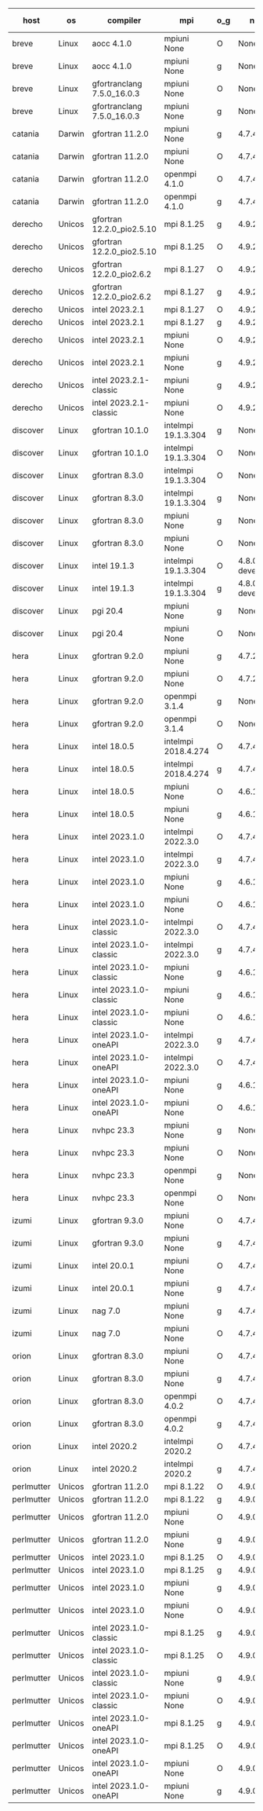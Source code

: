 

| host     | os       | compiler                              | mpi                      | o_g        | netcdf        | build       | u_pass          | u_fail          | s_pass            | s_fail            | e_pass             | e_fail             | nuopc_pass       | nuopc_fail       | artifacts link          |
|----------|----------|---------------------------------------|--------------------------|------------|---------------|-------------|-----------------|-----------------|-------------------|-------------------|--------------------|--------------------|------------------|------------------|-------------------------|
| breve | Linux | aocc 4.1.0 | mpiuni None  | O | None  | PASS | 12414 | 26 | 8 | 0 | 44 | 0 | None | None | <a href="https://github.com/esmf-org/esmf-test-artifacts/tree/5c97887be9162eb1abcc5cee6a2d2a9b494dd012/develop/aocc/4.1.0/O/mpiuni/None" target="_blank">5c97887</a> | 
| breve | Linux | aocc 4.1.0 | mpiuni None  | g | None  | PASS | 12414 | 26 | 8 | 0 | 44 | 0 | None | None | <a href="https://github.com/esmf-org/esmf-test-artifacts/tree/4c89ed0f3c18cb6671472d0df66d32784a283fbc/develop/aocc/4.1.0/g/mpiuni/None" target="_blank">4c89ed0</a> | 
| breve | Linux | gfortranclang 7.5.0_16.0.3 | mpiuni None  | O | None  | PASS | 12440 | 0 | 8 | 0 | 44 | 0 | None | None | <a href="https://github.com/esmf-org/esmf-test-artifacts/tree/97cc013aa920b26cb84f5103d758e194dbff300f/develop/gfortranclang/7.5.0_16.0.3/O/mpiuni/None" target="_blank">97cc013</a> | 
| breve | Linux | gfortranclang 7.5.0_16.0.3 | mpiuni None  | g | None  | PASS | None | None | None | None | None | None | None | None | <a href="https://github.com/esmf-org/esmf-test-artifacts/tree/a813f232fd8d573dd485630fffa6070f38c26467/develop/gfortranclang/7.5.0_16.0.3/g/mpiuni/None" target="_blank">a813f23</a> | 
| catania | Darwin | gfortran 11.2.0 | mpiuni None  | g | 4.7.4  | PASS | None | None | None | None | None | None | None | None | <a href="https://github.com/esmf-org/esmf-test-artifacts/tree/700c9a3385578cc68fc5bdcc76892481fe089299/develop/gfortran/11.2.0/g/mpiuni/None" target="_blank">700c9a3</a> | 
| catania | Darwin | gfortran 11.2.0 | mpiuni None  | O | 4.7.4  | PASS | 12440 | 0 | 8 | 0 | 44 | 0 | None | None | <a href="https://github.com/esmf-org/esmf-test-artifacts/tree/85fc38220e691b7589d589f8e5c5e84e272c07ee/develop/gfortran/11.2.0/O/mpiuni/None" target="_blank">85fc382</a> | 
| catania | Darwin | gfortran 11.2.0 | openmpi 4.1.0  | O | 4.7.4  | PASS | 14105 | 3 | 49 | 0 | 81 | 0 | 47 | 0 | <a href="https://github.com/esmf-org/esmf-test-artifacts/tree/1a34fd7c7673903a11ad262ab9cafda20eafe8fe/develop/gfortran/11.2.0/O/openmpi/4.1.0" target="_blank">1a34fd7</a> | 
| catania | Darwin | gfortran 11.2.0 | openmpi 4.1.0  | g | 4.7.4  | PASS | 14105 | 3 | 49 | 0 | 81 | 0 | 47 | 0 | <a href="https://github.com/esmf-org/esmf-test-artifacts/tree/30e7e31342f0812c33c41bd9783457ea443191c9/develop/gfortran/11.2.0/g/openmpi/4.1.0" target="_blank">30e7e31</a> | 
| derecho | Unicos | gfortran 12.2.0_pio2.5.10 | mpi 8.1.25  | g | 4.9.2  | PASS | 14108 | 0 | 49 | 0 | 81 | 0 | 47 | 0 | <a href="https://github.com/esmf-org/esmf-test-artifacts/tree/60cb2812cf6e29efc88f151b369cb2c6acb4e09b/develop/gfortran/12.2.0_pio2.5.10/g/mpi/8.1.25" target="_blank">60cb281</a> | 
| derecho | Unicos | gfortran 12.2.0_pio2.5.10 | mpi 8.1.25  | O | 4.9.2  | PASS | 14108 | 0 | 49 | 0 | 81 | 0 | 47 | 0 | <a href="https://github.com/esmf-org/esmf-test-artifacts/tree/42d3427a89e1e8d98f94a1dad537f9a79b1abae6/develop/gfortran/12.2.0_pio2.5.10/O/mpi/8.1.25" target="_blank">42d3427</a> | 
| derecho | Unicos | gfortran 12.2.0_pio2.6.2 | mpi 8.1.27  | O | 4.9.2  | PASS | 14108 | 0 | 49 | 0 | 81 | 0 | 47 | 0 | <a href="https://github.com/esmf-org/esmf-test-artifacts/tree/1f6d2bc6bc892a125db8a95ae6d38b34081c8d6a/develop/gfortran/12.2.0_pio2.6.2/O/mpi/8.1.27" target="_blank">1f6d2bc</a> | 
| derecho | Unicos | gfortran 12.2.0_pio2.6.2 | mpi 8.1.27  | g | 4.9.2  | PASS | 14108 | 0 | 49 | 0 | 81 | 0 | 47 | 0 | <a href="https://github.com/esmf-org/esmf-test-artifacts/tree/d656d46942659b4d988bc280b3e15f170851eaf4/develop/gfortran/12.2.0_pio2.6.2/g/mpi/8.1.27" target="_blank">d656d46</a> | 
| derecho | Unicos | intel 2023.2.1 | mpi 8.1.27  | O | 4.9.2  | PASS | 14108 | 0 | 49 | 0 | 81 | 0 | 47 | 0 | <a href="https://github.com/esmf-org/esmf-test-artifacts/tree/a128876cc49912ce326fcea36b0d11631ff5c6cc/develop/intel/2023.2.1/O/mpi/8.1.27" target="_blank">a128876</a> | 
| derecho | Unicos | intel 2023.2.1 | mpi 8.1.27  | g | 4.9.2  | PASS | 14108 | 0 | 49 | 0 | 81 | 0 | 47 | 0 | <a href="https://github.com/esmf-org/esmf-test-artifacts/tree/78259f8bb4f10d513c7d52702acaf2be9879ec6f/develop/intel/2023.2.1/g/mpi/8.1.27" target="_blank">78259f8</a> | 
| derecho | Unicos | intel 2023.2.1 | mpiuni None  | O | 4.9.2  | PASS | 12440 | 0 | 8 | 0 | 44 | 0 | None | None | <a href="https://github.com/esmf-org/esmf-test-artifacts/tree/f400997a3ca28cdbe7fb4324b4c4ddba7cda8382/develop/intel/2023.2.1/O/mpiuni/None" target="_blank">f400997</a> | 
| derecho | Unicos | intel 2023.2.1 | mpiuni None  | g | 4.9.2  | PASS | 12440 | 0 | 8 | 0 | 44 | 0 | None | None | <a href="https://github.com/esmf-org/esmf-test-artifacts/tree/6342a81ee8d055c103c5d463b27986c0ff8e3611/develop/intel/2023.2.1/g/mpiuni/None" target="_blank">6342a81</a> | 
| derecho | Unicos | intel 2023.2.1-classic | mpiuni None  | g | 4.9.2  | PASS | None | None | None | None | None | None | None | None | <a href="https://github.com/esmf-org/esmf-test-artifacts/tree/c4ec2502c1fef1e4a607be6f172caf998629cf11/develop/intel/2023.2.1-classic/g/mpiuni/None" target="_blank">c4ec250</a> | 
| derecho | Unicos | intel 2023.2.1-classic | mpiuni None  | O | 4.9.2  | PASS | None | None | None | None | None | None | None | None | <a href="https://github.com/esmf-org/esmf-test-artifacts/tree/9527ec25898dba59c04aba9325023e21579e65a7/develop/intel/2023.2.1-classic/O/mpiuni/None" target="_blank">9527ec2</a> | 
| discover | Linux | gfortran 10.1.0 | intelmpi 19.1.3.304  | g | None  | PASS | 14093 | 15 | 49 | 0 | 81 | 0 | 47 | 0 | <a href="https://github.com/esmf-org/esmf-test-artifacts/tree/f0c2fa314714f3e4c783e582f52f89679aa52f5f/develop/gfortran/10.1.0/g/intelmpi/19.1.3.304" target="_blank">f0c2fa3</a> | 
| discover | Linux | gfortran 10.1.0 | intelmpi 19.1.3.304  | O | None  | PASS | 14093 | 15 | 49 | 0 | 81 | 0 | 47 | 0 | <a href="https://github.com/esmf-org/esmf-test-artifacts/tree/2451089d88c686f6092ae50269ac7ff696ec43a6/develop/gfortran/10.1.0/O/intelmpi/19.1.3.304" target="_blank">2451089</a> | 
| discover | Linux | gfortran 8.3.0 | intelmpi 19.1.3.304  | O | None  | PASS | 14093 | 15 | 49 | 0 | 81 | 0 | 47 | 0 | <a href="https://github.com/esmf-org/esmf-test-artifacts/tree/b7ee5249703841fda1479ceb53a6ca5e3440ed5e/develop/gfortran/8.3.0/O/intelmpi/19.1.3.304" target="_blank">b7ee524</a> | 
| discover | Linux | gfortran 8.3.0 | intelmpi 19.1.3.304  | g | None  | PASS | 14093 | 15 | 49 | 0 | 81 | 0 | 47 | 0 | <a href="https://github.com/esmf-org/esmf-test-artifacts/tree/8099b5355a419fe4faa7bb2b0e46ac148ee1e078/develop/gfortran/8.3.0/g/intelmpi/19.1.3.304" target="_blank">8099b53</a> | 
| discover | Linux | gfortran 8.3.0 | mpiuni None  | g | None  | PASS | 12440 | 0 | 8 | 0 | 44 | 0 | None | None | <a href="https://github.com/esmf-org/esmf-test-artifacts/tree/fd0dc926add857b4c08eb0d90ec102b9c2c32e07/develop/gfortran/8.3.0/g/mpiuni/None" target="_blank">fd0dc92</a> | 
| discover | Linux | gfortran 8.3.0 | mpiuni None  | O | None  | PASS | 12440 | 0 | 8 | 0 | 44 | 0 | None | None | <a href="https://github.com/esmf-org/esmf-test-artifacts/tree/41f27ed5954de1381c5385198a5f379df111c95d/develop/gfortran/8.3.0/O/mpiuni/None" target="_blank">41f27ed</a> | 
| discover | Linux | intel 19.1.3 | intelmpi 19.1.3.304  | O | 4.8.0-development  | PASS | 14108 | 0 | 49 | 0 | 81 | 0 | 47 | 0 | <a href="https://github.com/esmf-org/esmf-test-artifacts/tree/0a5a9f8fb2c8c7b2b892fe7c524d6a302fbfaa18/develop/intel/19.1.3/O/intelmpi/19.1.3.304" target="_blank">0a5a9f8</a> | 
| discover | Linux | intel 19.1.3 | intelmpi 19.1.3.304  | g | 4.8.0-development  | PASS | 14108 | 0 | 49 | 0 | 81 | 0 | 47 | 0 | <a href="https://github.com/esmf-org/esmf-test-artifacts/tree/b9b5af74cd1bac39cdc6cec7316fd347ed9a0048/develop/intel/19.1.3/g/intelmpi/19.1.3.304" target="_blank">b9b5af7</a> | 
| discover | Linux | pgi 20.4 | mpiuni None  | g | None  | PASS | 12440 | 0 | 8 | 0 | 44 | 0 | None | None | <a href="https://github.com/esmf-org/esmf-test-artifacts/tree/c429a6995bc3a60812f648e5a607e361751f30bc/develop/pgi/20.4/g/mpiuni/None" target="_blank">c429a69</a> | 
| discover | Linux | pgi 20.4 | mpiuni None  | O | None  | PASS | 12440 | 0 | 8 | 0 | 44 | 0 | None | None | <a href="https://github.com/esmf-org/esmf-test-artifacts/tree/5bd30405d07fcb97bd03f89f2559e89d1fbeb287/develop/pgi/20.4/O/mpiuni/None" target="_blank">5bd3040</a> | 
| hera | Linux | gfortran 9.2.0 | mpiuni None  | g | 4.7.2  | PASS | 12440 | 0 | 8 | 0 | 44 | 0 | None | None | <a href="https://github.com/esmf-org/esmf-test-artifacts/tree/accc0001524e545662cf8c96798494da9288f11f/develop/gfortran/9.2.0/g/mpiuni/None" target="_blank">accc000</a> | 
| hera | Linux | gfortran 9.2.0 | mpiuni None  | O | 4.7.2  | PASS | 12440 | 0 | 8 | 0 | 44 | 0 | None | None | <a href="https://github.com/esmf-org/esmf-test-artifacts/tree/15ca5f24e1d4ef794648d1aa7291242dbb2b702a/develop/gfortran/9.2.0/O/mpiuni/None" target="_blank">15ca5f2</a> | 
| hera | Linux | gfortran 9.2.0 | openmpi 3.1.4  | g | None  | PASS | None | None | None | None | None | None | None | None | <a href="https://github.com/esmf-org/esmf-test-artifacts/tree/3419756216149e24f2f2db5450cdc38aed3bb04a/develop/gfortran/9.2.0/g/openmpi/3.1.4" target="_blank">3419756</a> | 
| hera | Linux | gfortran 9.2.0 | openmpi 3.1.4  | O | None  | PASS | None | None | None | None | None | None | None | None | <a href="https://github.com/esmf-org/esmf-test-artifacts/tree/043728c1b22accaf12c3363f4ecd3e10c31c2747/develop/gfortran/9.2.0/O/openmpi/3.1.4" target="_blank">043728c</a> | 
| hera | Linux | intel 18.0.5 | intelmpi 2018.4.274  | O | 4.7.4  | PASS | None | None | None | None | None | None | None | None | <a href="https://github.com/esmf-org/esmf-test-artifacts/tree/8e717f6086cbbcb2a42d0282293a11582265300a/develop/intel/18.0.5/O/intelmpi/2018.4.274" target="_blank">8e717f6</a> | 
| hera | Linux | intel 18.0.5 | intelmpi 2018.4.274  | g | 4.7.4  | PASS | 14108 | 0 | 49 | 0 | 81 | 0 | 47 | 0 | <a href="https://github.com/esmf-org/esmf-test-artifacts/tree/74e52978a2fa9e6160bcebd364688782861e548e/develop/intel/18.0.5/g/intelmpi/2018.4.274" target="_blank">74e5297</a> | 
| hera | Linux | intel 18.0.5 | mpiuni None  | O | 4.6.1  | PASS | None | None | None | None | None | None | None | None | <a href="https://github.com/esmf-org/esmf-test-artifacts/tree/5c0af879bed69514ddbd5f15f47c70bf0ac9c670/develop/intel/18.0.5/O/mpiuni/None" target="_blank">5c0af87</a> | 
| hera | Linux | intel 18.0.5 | mpiuni None  | g | 4.6.1  | PASS | 12440 | 0 | 8 | 0 | 44 | 0 | None | None | <a href="https://github.com/esmf-org/esmf-test-artifacts/tree/a23d51cad5d6b3c34ed75ab54ff5505659a8a24e/develop/intel/18.0.5/g/mpiuni/None" target="_blank">a23d51c</a> | 
| hera | Linux | intel 2023.1.0 | intelmpi 2022.3.0  | O | 4.7.4  | PASS | None | None | None | None | None | None | None | None | <a href="https://github.com/esmf-org/esmf-test-artifacts/tree/cd146ce8f6fb269c6086b217957fe893e0c35db9/develop/intel/2023.1.0/O/intelmpi/2022.3.0" target="_blank">cd146ce</a> | 
| hera | Linux | intel 2023.1.0 | intelmpi 2022.3.0  | g | 4.7.4  | PASS | 14108 | 0 | 49 | 0 | 81 | 0 | 47 | 0 | <a href="https://github.com/esmf-org/esmf-test-artifacts/tree/47e9577256e6134e4b2c200f9096de72fc461d2e/develop/intel/2023.1.0/g/intelmpi/2022.3.0" target="_blank">47e9577</a> | 
| hera | Linux | intel 2023.1.0 | mpiuni None  | g | 4.6.1  | PASS | None | None | None | None | None | None | None | None | <a href="https://github.com/esmf-org/esmf-test-artifacts/tree/324b6d3b34e431845c00d550ad9aa683852841a2/develop/intel/2023.1.0/g/mpiuni/None" target="_blank">324b6d3</a> | 
| hera | Linux | intel 2023.1.0 | mpiuni None  | O | 4.6.1  | PASS | None | None | None | None | None | None | None | None | <a href="https://github.com/esmf-org/esmf-test-artifacts/tree/0f6dc096b590e9cfd9d3fc9f3f028bf78824235c/develop/intel/2023.1.0/O/mpiuni/None" target="_blank">0f6dc09</a> | 
| hera | Linux | intel 2023.1.0-classic | intelmpi 2022.3.0  | O | 4.7.4  | PASS | 14108 | 0 | 49 | 0 | 81 | 0 | 47 | 0 | <a href="https://github.com/esmf-org/esmf-test-artifacts/tree/9e1e93f68678af8a606b2e329099811871a1a2a8/develop/intel/2023.1.0-classic/O/intelmpi/2022.3.0" target="_blank">9e1e93f</a> | 
| hera | Linux | intel 2023.1.0-classic | intelmpi 2022.3.0  | g | 4.7.4  | PASS | None | None | None | None | None | None | None | None | <a href="https://github.com/esmf-org/esmf-test-artifacts/tree/a711f58e9dd311ccdb5ac052202579119130cbab/develop/intel/2023.1.0-classic/g/intelmpi/2022.3.0" target="_blank">a711f58</a> | 
| hera | Linux | intel 2023.1.0-classic | mpiuni None  | g | 4.6.1  | PASS | None | None | None | None | None | None | None | None | <a href="https://github.com/esmf-org/esmf-test-artifacts/tree/4b67434904fae3cb51d7f6ee31b22def4e0ab688/develop/intel/2023.1.0-classic/g/mpiuni/None" target="_blank">4b67434</a> | 
| hera | Linux | intel 2023.1.0-classic | mpiuni None  | g | 4.6.1  | PASS | 12440 | 0 | 8 | 0 | 44 | 0 | None | None | <a href="https://github.com/esmf-org/esmf-test-artifacts/tree/4b67434904fae3cb51d7f6ee31b22def4e0ab688/patch_8.6.1/intel/2023.1.0-classic/g/mpiuni/None" target="_blank">4b67434</a> | 
| hera | Linux | intel 2023.1.0-classic | mpiuni None  | O | 4.6.1  | PASS | None | None | None | None | None | None | None | None | <a href="https://github.com/esmf-org/esmf-test-artifacts/tree/8d84a0f507b4f278bfc302297c4031faeb051f9a/develop/intel/2023.1.0-classic/O/mpiuni/None" target="_blank">8d84a0f</a> | 
| hera | Linux | intel 2023.1.0-oneAPI | intelmpi 2022.3.0  | g | 4.7.4  | PASS | 14108 | 0 | 49 | 0 | 81 | 0 | 37 | 10 | <a href="https://github.com/esmf-org/esmf-test-artifacts/tree/cfd879c8027e7bd4a43b14e69de80057e5532232/develop/intel/2023.1.0-oneAPI/g/intelmpi/2022.3.0" target="_blank">cfd879c</a> | 
| hera | Linux | intel 2023.1.0-oneAPI | intelmpi 2022.3.0  | O | 4.7.4  | FAIL | None | None | None | None | None | None | None | None | <a href="https://github.com/esmf-org/esmf-test-artifacts/tree/6b49a37fd1f967b42082cc53b0f237d70e0b034f/develop/intel/2023.1.0-oneAPI/O/intelmpi/2022.3.0" target="_blank">6b49a37</a> | 
| hera | Linux | intel 2023.1.0-oneAPI | mpiuni None  | g | 4.6.1  | PASS | 12440 | 0 | 8 | 0 | 44 | 0 | None | None | <a href="https://github.com/esmf-org/esmf-test-artifacts/tree/985120cef7e48b9cf8d61f2903b30660eb3a1ade/develop/intel/2023.1.0-oneAPI/g/mpiuni/None" target="_blank">985120c</a> | 
| hera | Linux | intel 2023.1.0-oneAPI | mpiuni None  | O | 4.6.1  | FAIL | None | None | None | None | None | None | None | None | <a href="https://github.com/esmf-org/esmf-test-artifacts/tree/7b16e588381706e923e201897eab25032007c610/develop/intel/2023.1.0-oneAPI/O/mpiuni/None" target="_blank">7b16e58</a> | 
| hera | Linux | nvhpc 23.3 | mpiuni None  | g | None  | PASS | 12440 | 0 | 8 | 0 | 44 | 0 | None | None | <a href="https://github.com/esmf-org/esmf-test-artifacts/tree/29e65fadef355fbfbe81a57bdf99c511d434ccb2/develop/nvhpc/23.3/g/mpiuni/None" target="_blank">29e65fa</a> | 
| hera | Linux | nvhpc 23.3 | mpiuni None  | O | None  | PASS | 12440 | 0 | 8 | 0 | 44 | 0 | None | None | <a href="https://github.com/esmf-org/esmf-test-artifacts/tree/503ee3bdd4b11a1be3a61db7240b0094c4753a28/develop/nvhpc/23.3/O/mpiuni/None" target="_blank">503ee3b</a> | 
| hera | Linux | nvhpc 23.3 | openmpi None  | g | None  | PASS | None | None | None | None | None | None | None | None | <a href="https://github.com/esmf-org/esmf-test-artifacts/tree/c847243c99f89e77ac356e401ba52809817ee969/develop/nvhpc/23.3/g/openmpi/None" target="_blank">c847243</a> | 
| hera | Linux | nvhpc 23.3 | openmpi None  | O | None  | PASS | 14108 | 0 | 49 | 0 | 81 | 0 | 47 | 0 | <a href="https://github.com/esmf-org/esmf-test-artifacts/tree/b926ce8f8dee5a45fea9796fddbdbce23e3ab339/develop/nvhpc/23.3/O/openmpi/None" target="_blank">b926ce8</a> | 
| izumi | Linux | gfortran 9.3.0 | mpiuni None  | O | 4.7.4  | PASS | 12440 | 0 | 8 | 0 | 44 | 0 | None | None | <a href="https://github.com/esmf-org/esmf-test-artifacts/tree/77fe3cddc4965b1932b65a2b7b16771791f787ae/develop/gfortran/9.3.0/O/mpiuni/None" target="_blank">77fe3cd</a> | 
| izumi | Linux | gfortran 9.3.0 | mpiuni None  | g | 4.7.4  | PASS | 12440 | 0 | 8 | 0 | 44 | 0 | None | None | <a href="https://github.com/esmf-org/esmf-test-artifacts/tree/d13c82ac145f37931ab17b6b36c605e2908dc48f/develop/gfortran/9.3.0/g/mpiuni/None" target="_blank">d13c82a</a> | 
| izumi | Linux | intel 20.0.1 | mpiuni None  | O | 4.7.4  | PASS | 12440 | 0 | 8 | 0 | 44 | 0 | None | None | <a href="https://github.com/esmf-org/esmf-test-artifacts/tree/0154a43373772053b91796d049b6372c8ec1d21f/develop/intel/20.0.1/O/mpiuni/None" target="_blank">0154a43</a> | 
| izumi | Linux | intel 20.0.1 | mpiuni None  | g | 4.7.4  | PASS | 12440 | 0 | 8 | 0 | 44 | 0 | None | None | <a href="https://github.com/esmf-org/esmf-test-artifacts/tree/5a5fbbd46c87f4011f9c6e469d71ccdb8d1c0fb1/develop/intel/20.0.1/g/mpiuni/None" target="_blank">5a5fbbd</a> | 
| izumi | Linux | nag 7.0 | mpiuni None  | g | 4.7.4  | PASS | 12440 | 0 | 8 | 0 | 44 | 0 | None | None | <a href="https://github.com/esmf-org/esmf-test-artifacts/tree/cf7da7ab1d06cafc6be7eea1e91a206dbec318e0/develop/nag/7.0/g/mpiuni/None" target="_blank">cf7da7a</a> | 
| izumi | Linux | nag 7.0 | mpiuni None  | O | 4.7.4  | PASS | 12440 | 0 | 8 | 0 | 44 | 0 | None | None | <a href="https://github.com/esmf-org/esmf-test-artifacts/tree/ee369d48b97b7b201ca9aebaabaa858f3f987e65/develop/nag/7.0/O/mpiuni/None" target="_blank">ee369d4</a> | 
| orion | Linux | gfortran 8.3.0 | mpiuni None  | O | 4.7.4  | PASS | 12440 | 0 | 8 | 0 | 44 | 0 | None | None | <a href="https://github.com/esmf-org/esmf-test-artifacts/tree/d00fae8a27e7b6af22bcbc4ba60f37622a24101b/develop/gfortran/8.3.0/O/mpiuni/None" target="_blank">d00fae8</a> | 
| orion | Linux | gfortran 8.3.0 | mpiuni None  | g | 4.7.4  | PASS | 12440 | 0 | 8 | 0 | 44 | 0 | None | None | <a href="https://github.com/esmf-org/esmf-test-artifacts/tree/983b047b7b68d3d0b1524d543643a8e61c6ec0f9/develop/gfortran/8.3.0/g/mpiuni/None" target="_blank">983b047</a> | 
| orion | Linux | gfortran 8.3.0 | openmpi 4.0.2  | O | 4.7.4  | PASS | 14108 | 0 | 49 | 0 | 81 | 0 | 47 | 0 | <a href="https://github.com/esmf-org/esmf-test-artifacts/tree/386507c16ab94a5d5897151c73158a6ea1373136/develop/gfortran/8.3.0/O/openmpi/4.0.2" target="_blank">386507c</a> | 
| orion | Linux | gfortran 8.3.0 | openmpi 4.0.2  | g | 4.7.4  | PASS | 14108 | 0 | 49 | 0 | 81 | 0 | 47 | 0 | <a href="https://github.com/esmf-org/esmf-test-artifacts/tree/74ed3d8894a21fc230c347304a267f871bb031a3/develop/gfortran/8.3.0/g/openmpi/4.0.2" target="_blank">74ed3d8</a> | 
| orion | Linux | intel 2020.2 | intelmpi 2020.2  | O | 4.7.4  | PASS | 14108 | 0 | 49 | 0 | 81 | 0 | 47 | 0 | <a href="https://github.com/esmf-org/esmf-test-artifacts/tree/6ec0f38586d24fd5c3cc582bcfb28eb9112e08c8/develop/intel/2020.2/O/intelmpi/2020.2" target="_blank">6ec0f38</a> | 
| orion | Linux | intel 2020.2 | intelmpi 2020.2  | g | 4.7.4  | PASS | 14108 | 0 | 49 | 0 | 81 | 0 | 47 | 0 | <a href="https://github.com/esmf-org/esmf-test-artifacts/tree/398988c3eeb479d95636181c4948dce155ed4dd1/develop/intel/2020.2/g/intelmpi/2020.2" target="_blank">398988c</a> | 
| perlmutter | Unicos | gfortran 11.2.0 | mpi 8.1.22  | O | 4.9.0  | PASS | 14108 | 0 | 49 | 0 | 81 | 0 | 47 | 0 | <a href="https://github.com/esmf-org/esmf-test-artifacts/tree/fe9f45d5708382f74241a47bd14c8851d828fcad/develop/gfortran/11.2.0/O/mpi/8.1.22" target="_blank">fe9f45d</a> | 
| perlmutter | Unicos | gfortran 11.2.0 | mpi 8.1.22  | g | 4.9.0  | PASS | 14108 | 0 | 49 | 0 | 81 | 0 | 47 | 0 | <a href="https://github.com/esmf-org/esmf-test-artifacts/tree/229d57f98878f45cb3e091757854514813b27309/develop/gfortran/11.2.0/g/mpi/8.1.22" target="_blank">229d57f</a> | 
| perlmutter | Unicos | gfortran 11.2.0 | mpiuni None  | O | 4.9.0  | PASS | 12440 | 0 | 8 | 0 | 44 | 0 | None | None | <a href="https://github.com/esmf-org/esmf-test-artifacts/tree/6ba5a0e244fa87b624354ecb03abdbceee818b86/develop/gfortran/11.2.0/O/mpiuni/None" target="_blank">6ba5a0e</a> | 
| perlmutter | Unicos | gfortran 11.2.0 | mpiuni None  | g | 4.9.0  | PASS | 12440 | 0 | 8 | 0 | 44 | 0 | None | None | <a href="https://github.com/esmf-org/esmf-test-artifacts/tree/a968b263bbd935676241e3a4a8aee444550bd073/develop/gfortran/11.2.0/g/mpiuni/None" target="_blank">a968b26</a> | 
| perlmutter | Unicos | intel 2023.1.0 | mpi 8.1.25  | O | 4.9.0  | PASS | 14108 | 0 | 49 | 0 | 81 | 0 | 47 | 0 | <a href="https://github.com/esmf-org/esmf-test-artifacts/tree/f0c77d98a0fe9fc1cae27e38eae7b815dfa506bb/develop/intel/2023.1.0/O/mpi/8.1.25" target="_blank">f0c77d9</a> | 
| perlmutter | Unicos | intel 2023.1.0 | mpi 8.1.25  | g | 4.9.0  | PASS | 14108 | 0 | 49 | 0 | 81 | 0 | 47 | 0 | <a href="https://github.com/esmf-org/esmf-test-artifacts/tree/2ac0473c9f8d489c304a29e1558d2b2fbd3c1317/develop/intel/2023.1.0/g/mpi/8.1.25" target="_blank">2ac0473</a> | 
| perlmutter | Unicos | intel 2023.1.0 | mpiuni None  | g | 4.9.0  | PASS | 12440 | 0 | 8 | 0 | 44 | 0 | None | None | <a href="https://github.com/esmf-org/esmf-test-artifacts/tree/c22d6712fa11d9a9e9b6941d440d798959b2a82e/develop/intel/2023.1.0/g/mpiuni/None" target="_blank">c22d671</a> | 
| perlmutter | Unicos | intel 2023.1.0 | mpiuni None  | O | 4.9.0  | PASS | 12440 | 0 | 8 | 0 | 44 | 0 | None | None | <a href="https://github.com/esmf-org/esmf-test-artifacts/tree/14e53b462fd14fb6f397e34ffe4cc695af8c2d41/develop/intel/2023.1.0/O/mpiuni/None" target="_blank">14e53b4</a> | 
| perlmutter | Unicos | intel 2023.1.0-classic | mpi 8.1.25  | g | 4.9.0  | PASS | 14108 | 0 | 49 | 0 | 81 | 0 | 47 | 0 | <a href="https://github.com/esmf-org/esmf-test-artifacts/tree/8b37abe62dc8e645619bf16518c702dd04763768/develop/intel/2023.1.0-classic/g/mpi/8.1.25" target="_blank">8b37abe</a> | 
| perlmutter | Unicos | intel 2023.1.0-classic | mpi 8.1.25  | O | 4.9.0  | PASS | 14108 | 0 | 49 | 0 | 81 | 0 | 47 | 0 | <a href="https://github.com/esmf-org/esmf-test-artifacts/tree/fefd0215bc28b8d24733495dd7b3a73fae25334d/develop/intel/2023.1.0-classic/O/mpi/8.1.25" target="_blank">fefd021</a> | 
| perlmutter | Unicos | intel 2023.1.0-classic | mpiuni None  | g | 4.9.0  | PASS | 12440 | 0 | 8 | 0 | 44 | 0 | None | None | <a href="https://github.com/esmf-org/esmf-test-artifacts/tree/4c130afb7c501f019d127921506f35663986b523/develop/intel/2023.1.0-classic/g/mpiuni/None" target="_blank">4c130af</a> | 
| perlmutter | Unicos | intel 2023.1.0-classic | mpiuni None  | O | 4.9.0  | PASS | 12440 | 0 | 8 | 0 | 44 | 0 | None | None | <a href="https://github.com/esmf-org/esmf-test-artifacts/tree/4e7410e58006d6e8f3a01f4489c361c402575268/develop/intel/2023.1.0-classic/O/mpiuni/None" target="_blank">4e7410e</a> | 
| perlmutter | Unicos | intel 2023.1.0-oneAPI | mpi 8.1.25  | g | 4.9.0  | PASS | 14108 | 0 | 49 | 0 | 81 | 0 | 37 | 10 | <a href="https://github.com/esmf-org/esmf-test-artifacts/tree/3f8dc684851b191b827466f6fb743939864a2577/develop/intel/2023.1.0-oneAPI/g/mpi/8.1.25" target="_blank">3f8dc68</a> | 
| perlmutter | Unicos | intel 2023.1.0-oneAPI | mpi 8.1.25  | O | 4.9.0  | PASS | 14108 | 0 | 48 | 1 | 81 | 0 | 37 | 10 | <a href="https://github.com/esmf-org/esmf-test-artifacts/tree/51631d0fdd48b281628a3adaffbfe5f414538f86/develop/intel/2023.1.0-oneAPI/O/mpi/8.1.25" target="_blank">51631d0</a> | 
| perlmutter | Unicos | intel 2023.1.0-oneAPI | mpiuni None  | O | 4.9.0  | PASS | 12440 | 0 | 8 | 0 | 44 | 0 | None | None | <a href="https://github.com/esmf-org/esmf-test-artifacts/tree/90838d3aa61d3545308e582edf15ef9131ea3a25/develop/intel/2023.1.0-oneAPI/O/mpiuni/None" target="_blank">90838d3</a> | 
| perlmutter | Unicos | intel 2023.1.0-oneAPI | mpiuni None  | g | 4.9.0  | PASS | 12440 | 0 | 8 | 0 | 44 | 0 | None | None | <a href="https://github.com/esmf-org/esmf-test-artifacts/tree/98ccd7a63ea46159833bfbbb5db95e72ddc1ed8c/develop/intel/2023.1.0-oneAPI/g/mpiuni/None" target="_blank">98ccd7a</a> | 
